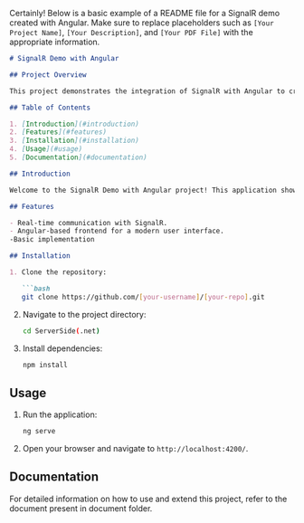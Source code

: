 Certainly! Below is a basic example of a README file for a SignalR demo created with Angular. Make sure to replace placeholders such as `[Your Project Name]`, `[Your Description]`, and `[Your PDF File]` with the appropriate information.

```markdown
# SignalR Demo with Angular

## Project Overview

This project demonstrates the integration of SignalR with Angular to create a real-time web application.

## Table of Contents

1. [Introduction](#introduction)
2. [Features](#features)
3. [Installation](#installation)
4. [Usage](#usage)
5. [Documentation](#documentation)

## Introduction

Welcome to the SignalR Demo with Angular project! This application showcases the power of SignalR for building real-time, interactive features in web applications.

## Features

- Real-time communication with SignalR.
- Angular-based frontend for a modern user interface.
-Basic implementation

## Installation

1. Clone the repository:

   ```bash
   git clone https://github.com/[your-username]/[your-repo].git
   ```

2. Navigate to the project directory:

   ```bash
   cd ServerSide(.net)
   ```

3. Install dependencies:

   ```bash
   npm install
   ```


## Usage

1. Run the application:

   ```bash
   ng serve
   ```

2. Open your browser and navigate to `http://localhost:4200/`.


## Documentation

For detailed information on how to use and extend this project, refer to the  document present in document folder.




